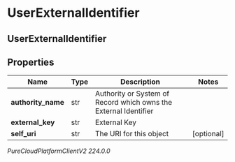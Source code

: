 # UserExternalIdentifier

## UserExternalIdentifier

## Properties

|Name | Type | Description | Notes|
|------------ | ------------- | ------------- | -------------|
| **authority_name** | str | Authority or System of Record which owns the External Identifier | |
| **external_key** | str | External Key | |
| **self_uri** | str | The URI for this object | [optional] |



_PureCloudPlatformClientV2 224.0.0_
